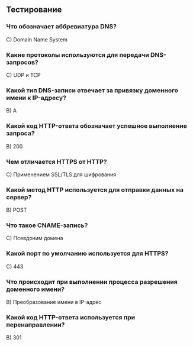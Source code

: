 ## Тестирование
### Что обозначает аббревиатура DNS?
C) Domain Name System

### Какие протоколы используются для передачи DNS-запросов?
C) UDP и TCP

### Какой тип DNS-записи отвечает за привязку доменного имени к IP-адресу?
B) A

### Какой код HTTP-ответа обозначает успешное выполнение запроса?
B) 200

### Чем отличается HTTPS от HTTP?
C) Применением SSL/TLS для шифрования

### Какой метод HTTP используется для отправки данных на сервер?
B) POST

### Что такое CNAME-запись?
C) Псевдоним домена

### Какой порт по умолчанию используется для HTTPS?
C) 443

### Что происходит при выполнении процесса разрешения доменного имени?
B) Преобразование имени в IP-адрес

### Какой код HTTP-ответа используется при перенаправлении?
B) 301